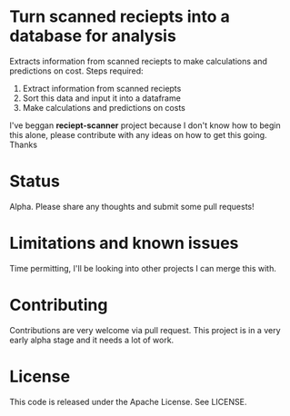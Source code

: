 # Turn scanned reciepts into a database for analysis

Extracts information from scanned reciepts to make calculations and predictions on cost.
Steps required:

1. Extract information from scanned reciepts
2. Sort this data and input it into a dataframe
3. Make calculations and predictions on costs

I've beggan **reciept-scanner** project because I don't know how to begin this alone, please contribute with any ideas on how to get this going. Thanks

# Status

Alpha. Please share any thoughts and submit some pull requests!

# Limitations and known issues

Time permitting, I'll be looking into other projects I can merge this with. 

# Contributing

Contributions are very welcome via pull request. This project is in a very early
alpha stage and it needs a lot of work. 

<!-- Take a look at the 
[issues](https://github.com/oscarevolves/reciept-scanner/issues) for known bugs and
enhancements, especially the ones marked with the 
[help wanted](https://github.com/oscarevolves/reciept-scanner/labels/help%20wanted)
tag.  -->

# License

This code is released under the Apache License. See LICENSE.